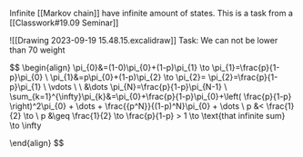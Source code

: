 Infinite [[Markov chain]] have infinite amount of states.
This is a task from a [[Classwork#19.09 Seminar]]


![[Drawing 2023-09-19 15.48.15.excalidraw]]
Task: We can not be lower than 70 weight

$$
\begin{align}
\pi_{0}&=(1-0)\pi_{0}+(1-p)\pi_{1} \to \pi_{1}=\frac{p}{1-p}\pi_{0} \\
\pi_{1}&=p\pi_{0}+(1-p)\pi_{2} \to \pi_{2}= \pi_{2}=\frac{p}{1-p}\pi_{1} \\
\vdots \\ \\
&\dots \pi_{N}=\frac{p}{1-p}\pi_{N-1} \\
\sum_{k=1}^{\infty}\pi_{k}&=\pi_{0}+\frac{p}{1-p}\pi_{0}+\left( \frac{p}{1-p} \right)^2\pi_{0} + \dots + \frac{{p^N}}{(1-p)^N}\pi_{0} + \dots  \\
p &< \frac{1}{2} \to \\
p &\geq \frac{1}{2} \to \frac{p}{1-p} > 1 \to \text{that infinite sum} \to \infty

\end{align}
$$
